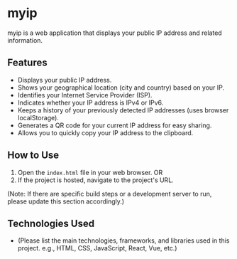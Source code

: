 # myip

myip is a web application that displays your public IP address and related information.

## Features

- Displays your public IP address.
- Shows your geographical location (city and country) based on your IP.
- Identifies your Internet Service Provider (ISP).
- Indicates whether your IP address is IPv4 or IPv6.
- Keeps a history of your previously detected IP addresses (uses browser localStorage).
- Generates a QR code for your current IP address for easy sharing.
- Allows you to quickly copy your IP address to the clipboard.

## How to Use

1. Open the `index.html` file in your web browser.
   OR
2. If the project is hosted, navigate to the project's URL.

(Note: If there are specific build steps or a development server to run, please update this section accordingly.)

## Technologies Used

- (Please list the main technologies, frameworks, and libraries used in this project. e.g., HTML, CSS, JavaScript, React, Vue, etc.)